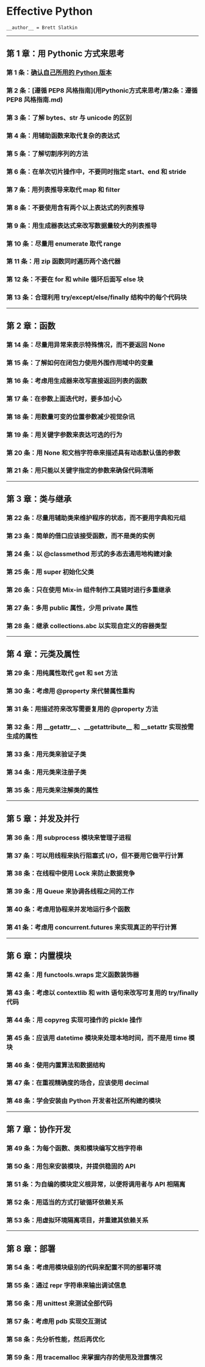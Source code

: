 # Effective Python

`__author__ = Brett Slatkin`

---

## 第 1 章：用 Pythonic 方式来思考

### 第 1 条：[确认自己所用的 Python 版本](用Pythonic方式来思考/第1条：确认自己所用的Python版本.md)

### 第 2 条：[遵循 PEP8 风格指南](用Pythonic方式来思考/第2条：遵循 PEP8 风格指南.md)

### 第 3 条：了解 bytes、str 与 unicode 的区别

### 第 4 条：用辅助函数来取代复杂的表达式

### 第 5 条：了解切割序列的方法

### 第 6 条：在单次切片操作中，不要同时指定 start、end 和 stride

### 第 7 条：用列表推导来取代 map 和 filter

### 第 8 条：不要使用含有两个以上表达式的列表推导

### 第 9 条：用生成器表达式来改写数据量较大的列表推导

### 第 10 条：尽量用 enumerate 取代 range

### 第 11 条：用 zip 函数同时遍历两个迭代器

### 第 12 条：不要在 for 和 while 循环后面写 else 块

### 第 13 条：合理利用 try/except/else/finally 结构中的每个代码块

---

## 第 2 章：函数

### 第 14 条：尽量用异常来表示特殊情况，而不要返回 None

### 第 15 条：了解如何在闭包力使用外围作用域中的变量

### 第 16 条：考虑用生成器来改写直接返回列表的函数

### 第 17 条：在参数上面迭代时，要多加小心

### 第 18 条：用数量可变的位置参数减少视觉杂讯

### 第 19 条：用关键字参数来表达可选的行为

### 第 20 条：用 None 和文档字符串来描述具有动态默认值的参数

### 第 21 条：用只能以关键字指定的参数来确保代码清晰

---

## 第 3 章：类与继承

### 第 22 条：尽量用辅助类来维护程序的状态，而不要用字典和元组

### 第 23 条：简单的借口应该接受函数，而不是类的实例

### 第 24 条：以 @classmethod 形式的多态去通用地构建对象

### 第 25 条：用 super 初始化父类

### 第 26 条：只在使用 Mix-in 组件制作工具链时进行多重继承

### 第 27 条：多用 public 属性，少用 private 属性

### 第 28 条：继承 collections.abc 以实现自定义的容器类型

---

## 第 4 章：元类及属性

### 第 29 条：用纯属性取代 get 和 set 方法

### 第 30 条：考虑用 @property 来代替属性重构

### 第 31 条：用描述符来改写需要复用的 @property 方法

### 第 32 条：用 \_\_getattr__ 、\_\_getattribute__  和 \_\_setattr 实现按需生成的属性

### 第 33 条：用元类来验证子类

### 第 34 条：用元类来注册子类

### 第 35 条：用元类来注解类的属性

---

## 第 5 章：并发及并行

### 第 36 条：用 subprocess 模块来管理子进程

### 第 37 条：可以用线程来执行阻塞式 I/O，但不要用它做平行计算

### 第 38 条：在线程中使用 Lock 来防止数据竞争

### 第 39 条：用 Queue 来协调各线程之间的工作

### 第 40 条：考虑用协程来并发地运行多个函数

### 第 41 条：考虑用 concurrent.futures 来实现真正的平行计算

---

## 第 6 章：内置模块

### 第 42 条：用 functools.wraps 定义函数装饰器

### 第 43 条：考虑以 contextlib 和 with 语句来改写可复用的 try/finally 代码

### 第 44 条：用 copyreg 实现可操作的 pickle 操作

### 第 45 条：应该用 datetime 模块来处理本地时间，而不是用 time 模块

### 第 46 条：使用内置算法和数据结构

### 第 47 条：在重视精确度的场合，应该使用 decimal

### 第 48 条：学会安装由 Python 开发者社区所构建的模块

---

## 第 7 章：协作开发

### 第 49 条：为每个函数、类和模块编写文档字符串

### 第 50 条：用包来安装模块，并提供稳固的 API

### 第 51 条：为自编的模块定义根异常，以便将调用者与 API 相隔离

### 第 52 条：用适当的方式打破循环依赖关系

### 第 53 条：用虚拟环境隔离项目，并重建其依赖关系

---

## 第 8 章：部署

### 第 54 条：考虑用模块级别的代码来配置不同的部署环境

### 第 55 条：通过 repr 字符串来输出调试信息

### 第 56 条：用 unittest 来测试全部代码

### 第 57 条：考虑用 pdb 实现交互测试

### 第 58 条：先分析性能，然后再优化

### 第 59 条：用 tracemalloc 来掌握内存的使用及泄露情况